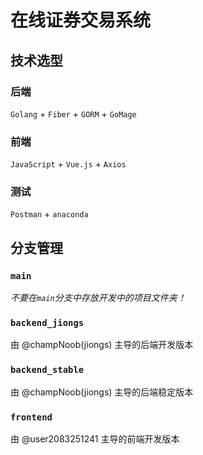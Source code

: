 # 在线证券交易系统

## 技术选型

### 后端

`Golang` + `Fiber` + `GORM` + `GoMage`

### 前端

`JavaScript` + `Vue.js` + `Axios`

### 测试

`Postman` + `anaconda`

## 分支管理

### `main`

*不要在`main`分支中存放开发中的项目文件夹！*

### `backend_jiongs`

由 @champNoob(jiongs) 主导的后端开发版本

### `backend_stable`

由 @champNoob(jiongs) 主导的后端稳定版本

### `frontend`

由 @user2083251241 主导的前端开发版本

## 
